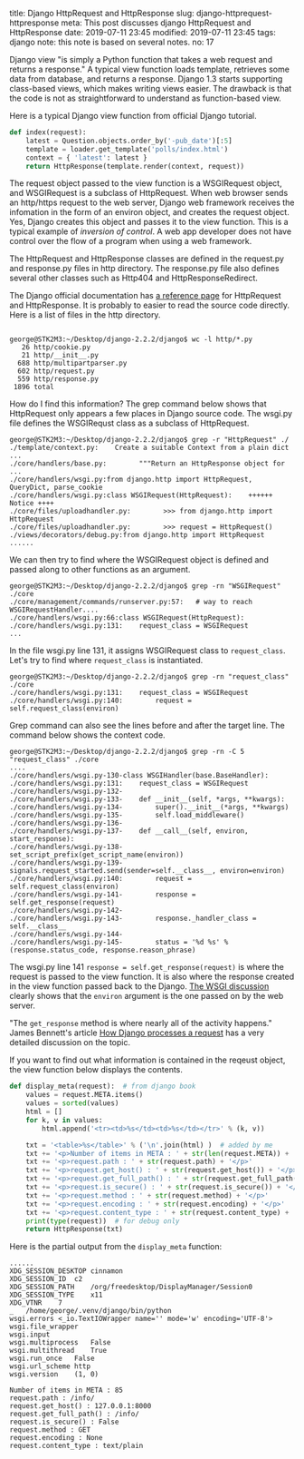title: Django HttpRequest and HttpResponse
slug: django-httprequest-httpresponse
meta: This post discusses django HttpRequest and HttpResponse
date: 2019-07-11 23:45 
modified: 2019-07-11 23:45 
tags: django
note: this note is based on several notes.
no: 17


Django view "is simply a Python function that takes a web request and 
returns a response." A typical view function loads template, retrieves 
some data from database, and returns a response. Django 1.3 starts supporting 
class-based views, which makes writing views easier. The drawback is that 
the code is not as straightforward to understand as function-based view. 

Here is a typical Django view function from official Django tutorial. 

```python
def index(request):
    latest = Question.objects.order_by('-pub_date')[:5]
    template = loader.get_template('polls/index.html')
    context = { 'latest': latest }
    return HttpResponse(template.render(context, request))
```

The request object passed to the view function is a WSGIRequest object, and 
WSGIRequest is a subclass of HttpRequest.  When web browser sends an http/https
request to the web server, Django web framework receives the infomation in 
the form of an environ object, and creates the request object.  Yes, Django 
creates this object and passes it to the view function.  This is a 
typical example of *inversion of control*. A web app developer does not have
control over the flow of a program when using a web framework. 

The HttpRequest and HttpResponse classes are defined in the request.py and 
response.py files in http directory. The response.py file also defines 
several other classes such as Http404 and HttpResponseRedirect. 

The Django official documentation has 
[a reference page](https://docs.djangoproject.com/en/2.2/ref/request-response/) 
for HttpRequest and HttpResponse. It is probably to easier to read the source 
code directly. Here is a list of files in the http directory.

```

george@STK2M3:~/Desktop/django-2.2.2/django$ wc -l http/*.py
   26 http/cookie.py
   21 http/__init__.py
  688 http/multipartparser.py
  602 http/request.py
  559 http/response.py
 1896 total
```

How do I find this information? The grep command below shows that HttpRequest 
only appears a few places in Django source code. The wsgi.py file defines the 
WSGIRequst class as a subclass of HttpRequest. 

```
george@STK2M3:~/Desktop/django-2.2.2/django$ grep -r "HttpRequest" ./
./template/context.py:    Create a suitable Context from a plain dict ...
./core/handlers/base.py:        """Return an HttpResponse object for  ...
./core/handlers/wsgi.py:from django.http import HttpRequest, QueryDict, parse_cookie
./core/handlers/wsgi.py:class WSGIRequest(HttpRequest):    ++++++ Notice ++++
./core/files/uploadhandler.py:        >>> from django.http import HttpRequest
./core/files/uploadhandler.py:        >>> request = HttpRequest()
./views/decorators/debug.py:from django.http import HttpRequest
......
```

We can then try to find where the WSGIRequest object is defined and passed along 
to other functions as an argument. 

```
george@STK2M3:~/Desktop/django-2.2.2/django$ grep -rn "WSGIRequest" ./core
./core/management/commands/runserver.py:57:   # way to reach WSGIRequestHandler....
./core/handlers/wsgi.py:66:class WSGIRequest(HttpRequest):
./core/handlers/wsgi.py:131:    request_class = WSGIRequest
...
```

In the file wsgi.py line 131, it assigns WSGIRequest class to `request_class`. 
Let's try to find where `request_class` is instantiated. 

```
george@STK2M3:~/Desktop/django-2.2.2/django$ grep -rn "request_class" ./core
./core/handlers/wsgi.py:131:    request_class = WSGIRequest
./core/handlers/wsgi.py:140:        request = self.request_class(environ)
```

Grep command can also see the lines before and after the target line.  The command 
below shows the context code. 

```
george@STK2M3:~/Desktop/django-2.2.2/django$ grep -rn -C 5 "request_class" ./core
....
./core/handlers/wsgi.py-130-class WSGIHandler(base.BaseHandler):
./core/handlers/wsgi.py:131:    request_class = WSGIRequest
./core/handlers/wsgi.py-132-
./core/handlers/wsgi.py-133-    def __init__(self, *args, **kwargs):
./core/handlers/wsgi.py-134-        super().__init__(*args, **kwargs)
./core/handlers/wsgi.py-135-        self.load_middleware()
./core/handlers/wsgi.py-136-
./core/handlers/wsgi.py-137-    def __call__(self, environ, start_response):
./core/handlers/wsgi.py-138-        set_script_prefix(get_script_name(environ))
./core/handlers/wsgi.py-139-        signals.request_started.send(sender=self.__class__, environ=environ)
./core/handlers/wsgi.py:140:        request = self.request_class(environ)
./core/handlers/wsgi.py-141-        response = self.get_response(request)
./core/handlers/wsgi.py-142-
./core/handlers/wsgi.py-143-        response._handler_class = self.__class__
./core/handlers/wsgi.py-144-
./core/handlers/wsgi.py-145-        status = '%d %s' % (response.status_code, response.reason_phrase)
```

The wsgi.py line 141 `response = self.get_response(request)` is where 
the request is passed to the view function. It is also where the response created 
in the view function passed back to the Django. 
[The WSGI discussion]({filename}django-wsgi.md) 
clearly shows that the `environ` argument is the one passed on by the web 
server. 

"The `get_response` method is where nearly all of the activity happens." James 
Bennett's article 
[How Django processes a request](https://www.b-list.org/weblog/2006/jun/13/how-django-processes-request/) 
has a very detailed discussion on the topic. 

If you want to find out what information is contained in the reqeust object, the 
view function below displays the contents. 

```python
def display_meta(request):  # from django book
    values = request.META.items()
    values = sorted(values)
    html = []
    for k, v in values:
        html.append('<tr><td>%s</td><td>%s</td></tr>' % (k, v))

    txt = '<table>%s</table>' % ('\n'.join(html) )  # added by me
    txt += '<p>Number of items in META : ' + str(len(request.META)) + '</p>' 
    txt += '<p>request.path : ' + str(request.path) + '</p>' 
    txt += '<p>request.get_host() : ' + str(request.get_host()) + '</p>' 
    txt += '<p>request.get_full_path() : ' + str(request.get_full_path()) + '</p>' 
    txt += '<p>request.is_secure() : ' + str(request.is_secure()) + '</p>' 
    txt += '<p>request.method : ' + str(request.method) + '</p>' 
    txt += '<p>request.encoding : ' + str(request.encoding) + '</p>' 
    txt += '<p>request.content_type : ' + str(request.content_type) + '</p>' 
    print(type(request))  # for debug only
    return HttpResponse(txt)
```

Here is the partial output from the `display_meta` function:

```
......
XDG_SESSION_DESKTOP	cinnamon
XDG_SESSION_ID	c2
XDG_SESSION_PATH	/org/freedesktop/DisplayManager/Session0
XDG_SESSION_TYPE	x11
XDG_VTNR	7
_	/home/george/.venv/django/bin/python
wsgi.errors	<_io.TextIOWrapper name='' mode='w' encoding='UTF-8'>
wsgi.file_wrapper	
wsgi.input	
wsgi.multiprocess	False
wsgi.multithread	True
wsgi.run_once	False
wsgi.url_scheme	http
wsgi.version	(1, 0)

Number of items in META : 85
request.path : /info/
request.get_host() : 127.0.0.1:8000
request.get_full_path() : /info/
request.is_secure() : False
request.method : GET
request.encoding : None
request.content_type : text/plain

```


